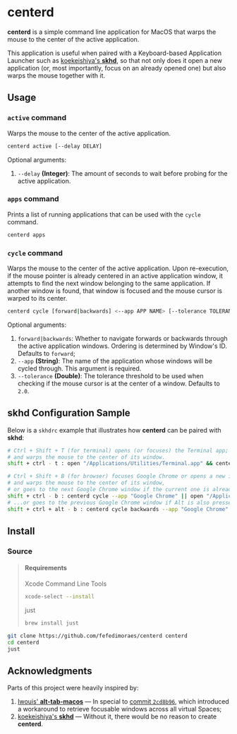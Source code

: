 # centerd

**centerd** is a simple command line application for MacOS that warps the mouse to the center of the active application.

This application is useful when paired with a Keyboard-based Application Launcher such as [koekeishiya's **skhd**](https://github.com/koekeishiya/skhd), so that not only does it open a new application (or, most importantly, focus on an already opened one) but also warps the mouse together with it.

## Usage

### `active` command

Warps the mouse to the center of the active application.

```bash
centerd active [--delay DELAY]
```

Optional arguments:

1. `--delay` **(Integer)**: The amount of seconds to wait before probing for the active application.

### `apps` command

Prints a list of running applications that can be used with the `cycle` command.

```bash
centerd apps
```

### `cycle` command

Warps the mouse to the center of the active application. Upon re-execution, if the mouse pointer is already centered in an active application window, it attempts to find the next window belonging to the same application. If another window is found, that window is focused and the mouse cursor is warped to its center.

```bash
centerd cycle [forward|backwards] <--app APP NAME> [--tolerance TOLERANCE]
```

Optional arguments:

1. `forward|backwards`: Whether to navigate forwards or backwards through the active application windows. Ordering is determined by Window's ID. Defaults to `forward`;
2. `--app` **(String)**: The name of the application whose windows will be cycled through. This argument is required.
3. `--tolerance` **(Double)**: The tolerance threshold to be used when checking if the mouse cursor is at the center of a window. Defaults to `2.0`.

## skhd Configuration Sample

Below is a `skhdrc` example that illustrates how **centerd** can be paired with **skhd**:

```bash
# Ctrl + Shift + T (for terminal) opens (or focuses) the Terminal app;
# and warps the mouse to the center of its window.
shift + ctrl - t : open "/Applications/Utilities/Terminal.app" && centerd active

# Ctrl + Shift + B (for browser) focuses Google Chrome or opens a new instance if it is not running;
# and warps the mouse to the center of its window,
# or goes to the next Google Chrome window if the current one is already centered...
shift + ctrl - b : centerd cycle --app "Google Chrome" || open "/Applications/Google Chrome.app"
# ...or goes to the previous Google Chrome window if Alt is also pressed.
shift + ctrl + alt - b : centerd cycle backwards --app "Google Chrome" || open "/Applications/Google Chrome.app"
```

## Install

### Source

> #### Requirements
>
> Xcode Command Line Tools
>
> ```bash
> xcode-select --install
> ```
>
> just
>
> ```bash
> brew install just
> ```

```bash
git clone https://github.com/fefedimoraes/centerd centerd
cd centerd
just
```

## Acknowledgments

Parts of this project were heavily inspired by:

1. [lwouis' **alt-tab-macos**](https://github.com/lwouis/alt-tab-macos) &mdash; In special to [commit `2cd8b96`](https://github.com/lwouis/alt-tab-macos/commit/2cd8b96d389004b41ce2aad5667d0a11be36dabf), which introduced a workaround to retrieve focusable windows across all virtual Spaces;
2. [koekeishiya's **skhd**](https://github.com/koekeishiya/skhd) &mdash; Without it, there would be no reason to create **centerd**.
